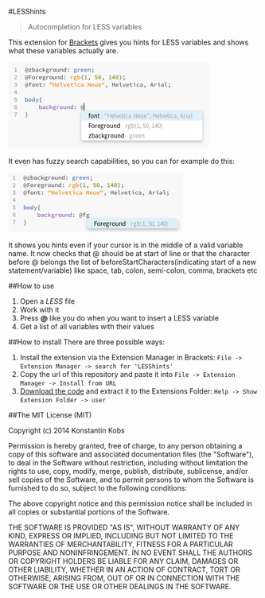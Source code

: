 #LESShints
> Autocompletion for LESS variables

This extension for [Brackets](http://brackets.io) gives you hints for LESS variables and shows what these variables actually are.

![screenshot](screenshots/screenshot1.png)

It even has fuzzy search capabilities, so you can for example do this:

![screenshot](screenshots/screenshot2.png)

It shows you hints even if your cursor is in the middle of a valid variable name. It now checks that @ should be at start of line or that the character before @ belongs the list of beforeStartCharacters(indicating start of a new statement/variable) like space, tab, colon, semi-colon, comma, brackets etc

##How to use

1. Open a *LESS* file
2. Work with it
3. Press **@** like you do when you want to insert a LESS variable
4. Get a list of all variables with their values

##How to install
There are three possible ways:

1. Install the extension via the Extension Manager in Brackets: ```File -> Extension Manager -> search for 'LESShints'```
2. Copy the url of this repository and paste it into ```File -> Extension Manager -> Install from URL```
3. [Download the code](https://github.com/AbhijitJha/brackets-LESShints/archive/master.zip) and extract it to the Extensions Folder: ```Help -> Show Extension Folder -> user```

##The MIT License (MIT)

Copyright (c) 2014 Konstantin Kobs

Permission is hereby granted, free of charge, to any person obtaining a copy
of this software and associated documentation files (the "Software"), to deal
in the Software without restriction, including without limitation the rights
to use, copy, modify, merge, publish, distribute, sublicense, and/or sell
copies of the Software, and to permit persons to whom the Software is
furnished to do so, subject to the following conditions:

The above copyright notice and this permission notice shall be included in
all copies or substantial portions of the Software.

THE SOFTWARE IS PROVIDED "AS IS", WITHOUT WARRANTY OF ANY KIND, EXPRESS OR
IMPLIED, INCLUDING BUT NOT LIMITED TO THE WARRANTIES OF MERCHANTABILITY,
FITNESS FOR A PARTICULAR PURPOSE AND NONINFRINGEMENT. IN NO EVENT SHALL THE
AUTHORS OR COPYRIGHT HOLDERS BE LIABLE FOR ANY CLAIM, DAMAGES OR OTHER
LIABILITY, WHETHER IN AN ACTION OF CONTRACT, TORT OR OTHERWISE, ARISING FROM,
OUT OF OR IN CONNECTION WITH THE SOFTWARE OR THE USE OR OTHER DEALINGS IN
THE SOFTWARE.
